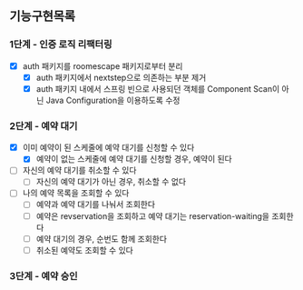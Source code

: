 ## 기능구현목록
### 1단계 - 인증 로직 리팩터링
- [x] auth 패키지를 roomescape 패키지로부터 분리
  - [x] auth 패키지에서 nextstep으로 의존하는 부분 제거
  - [x] auth 패키지 내에서 스프링 빈으로 사용되던 객체를 Component Scan이 아닌 Java Configuration을 이용하도록 수정

### 2단계 - 예약 대기
- [x] 이미 예약이 된 스케줄에 예약 대기를 신청할 수 있다
  - [x] 예약이 없는 스케줄에 예약 대기를 신청할 경우, 예약이 된다
- [ ] 자신의 예약 대기를 취소할 수 있다
  - [ ] 자신의 예약 대기가 아닌 경우, 취소할 수 없다
- [ ] 나의 예약 목록을 조회할 수 있다
  - [ ] 예약과 예약 대기를 나눠서 조회한다
  - [ ] 예약은 revservation을 조회하고 예약 대기는 reservation-waiting을 조회한다
  - [ ] 예약 대기의 경우, 순번도 함께 조회한다
  - [ ] 취소된 예약도 조회할 수 있다

### 3단계 - 예약 승인

